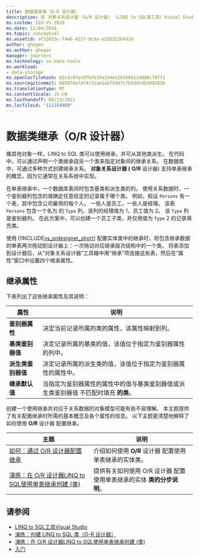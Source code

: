 ```yaml
---
title: 数据类继承（O-R 设计器）
description: 在 对象关系设计器 (O/R 设计器) （LINQ to SQL类工具）Visual Studio。
ms.custom: SEO-VS-2020
ms.date: 11/04/2016
ms.topic: conceptual
ms.assetid: af32653c-f4e6-4217-8c5a-e32b322b4918
author: ghogen
ms.author: ghogen
manager: jmartens
ms.technology: vs-data-tools
ms.workload:
- data-storage
ms.openlocfilehash: 82c1c07ec9fb7e19a2d4e126358d124d88c79ff1
ms.sourcegitcommit: 68897da7d74c31ae1ebf5d47c7b5ddc9b108265b
ms.translationtype: MT
ms.contentlocale: zh-CN
ms.lasthandoff: 08/13/2021
ms.locfileid: "122154909"
---
```

# <a name="data-class-inheritance-or-designer"></a>数据类继承（O/R 设计器）

像其他对象一样，LINQ to SQL 类可以使用继承，并可从其他类派生。 在代码中，可以通过声明一个类继承自另一个类来指定对象间的继承关系。 在数据库中，可通过多种方式创建继承关系。 **对象关系设计器 (** **O/R** 设计器) 支持单表继承的概念，因为它通常在关系系统中实现。

在单表继承中，一个数据库表同时包含基类和派生类的列。 使用关系数据时，一个鉴别器列包含的值确定任意给定的记录属于哪个类。 例如，假设 `Persons` 有一个表，其中包含公司雇用的每个人。 一些人是员工，一些人是经理。 该表 `Persons` 包含一个名为 的 `Type` 列，该列的经理值为 1，员工值为 2。 该 `Type` 列是鉴别器列。 在此方案中，可以创建一个员工子类，并仅用值为 `Type` 2 的记录填充类。

使用 [!INCLUDE[vs_ordesigner_short](../data-tools/includes/vs_ordesigner_short_md.md)] 配置实体类中的继承时，将包含继承数据的单表两次拖动到设计器上：一次拖动对应继承层次结构中的一个类。 将表添加到设计器后，从“对象关系设计器”工具箱中用“继承”项连接这些表，然后在“属性”窗口中设置四个继承属性。

## <a name="inheritance-properties"></a>继承属性

下表列出了这些继承属性及其说明：

|属性|说明|
|--------------|-----------------|
|**鉴别器属性**|决定当前记录所属的类的属性，该属性映射到列。|
|**基类鉴别器值**|决定记录所属的基类的值，该值位于指定为鉴别器属性的列中。|
|**派生类鉴别器值**|决定记录所属的派生类的值，该值位于指定为鉴别器属性的属性中。|
|**继承默认值**|当指定为鉴别器属性的属性中的值与基类鉴别器值或派生类鉴别器值 不匹配时填充 **的类**。|

创建一个使用继承并对应于关系数据的对象模型可能有些不易理解。 本主题提供了有关配置继承时所需的基本概念及各个属性的信息。 以下主题更清楚地解释了如何使用 **O/R** 设计器 配置继承。

|主题|说明|
|-----------|-----------------|
|[如何：通过 O/R 设计器配置继承](../data-tools/how-to-configure-inheritance-by-using-the-o-r-designer.md)|介绍如何使用 **O/R** 设计器 配置使用单表继承的实体类。|
|[演练：在 O/R 设计器LINQ to SQL使用单表继承创建 (类) ](../data-tools/walkthrough-creating-linq-to-sql-classes-by-using-single-table-inheritance-o-r-designer.md)|提供有关如何使用 O/R 设计器 配置使用单表继承的实体 **类的分步说明**。|

## <a name="see-also"></a>请参阅

- [LINQ to SQL工具Visual Studio](../data-tools/linq-to-sql-tools-in-visual-studio2.md)
- [演练：创建 LINQ to SQL 类（O-R 设计器）](how-to-create-linq-to-sql-classes-mapped-to-tables-and-views-o-r-designer.md)
- [演练：在 O/R 设计器LINQ to SQL使用单表继承创建 (类) ](../data-tools/walkthrough-creating-linq-to-sql-classes-by-using-single-table-inheritance-o-r-designer.md)
- [入门](/dotnet/framework/data/adonet/sql/linq/getting-started)
